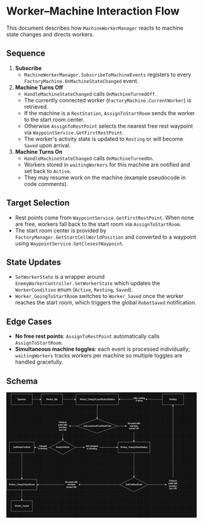 # Worker–Machine Interaction Flow

This document describes how `MachineWorkerManager` reacts to machine state changes and directs workers.

## Sequence
1. **Subscribe**
   - `MachineWorkerManager.SubscribeToMachineEvents` registers to every `FactoryMachine.OnMachineStateChanged` event.
2. **Machine Turns Off**
   - `HandleMachineStateChanged` calls `OnMachineTurnedOff`.
   - The currently connected worker (`FactoryMachine.CurrentWorker`) is retrieved.
   - If the machine is a `RestStation`, `AssignToStartRoom` sends the worker to the start room center.
   - Otherwise `AssignToRestPoint` selects the nearest free rest waypoint via `WaypointService.GetFirstRestPoint`.
   - The worker's activity state is updated to `Resting` or will become `Saved` upon arrival.
3. **Machine Turns On**
   - `HandleMachineStateChanged` calls `OnMachineTurnedOn`.
   - Workers stored in `waitingWorkers` for this machine are notified and set back to `Active`.
   - They may resume work on the machine (example pseudocode in code comments).

## Target Selection
- Rest points come from `WaypointService.GetFirstRestPoint`. When none are free, workers fall back to the start room via `AssignToStartRoom`.
- The start room center is provided by `FactoryManager.GetStartCellWorldPosition` and converted to a waypoint using `WaypointService.GetClosestWaypoint`.

## State Updates
- `SetWorkerState` is a wrapper around `EnemyWorkerController.SetWorkerState` which updates the `WorkerCondition` enum (`Active`, `Resting`, `Saved`).
- `Worker_GoingToStartRoom` switches to `Worker_Saved` once the worker reaches the start room, which triggers the global `RobotSaved` notification.

## Edge Cases
- **No free rest points**: `AssignToRestPoint` automatically calls `AssignToStartRoom`.
- **Simultaneous machine toggles**: each event is processed individually; `waitingWorkers` tracks workers per machine so multiple toggles are handled gracefully.

## Schema 
![alt text](image.png)
